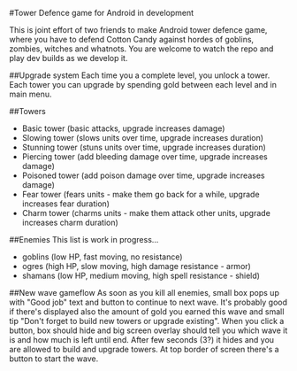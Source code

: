 #Tower Defence game for Android in development

This is joint effort of two friends to make Android tower defence game, where you have to defend Cotton Candy against hordes of goblins, zombies, witches and whatnots. You are welcome to watch the repo and play dev builds as we develop it.


##Upgrade system
Each time you a complete level, you unlock a tower. Each tower you can upgrade by spending gold between each level and in main menu.


##Towers

* Basic tower (basic attacks, upgrade increases damage)
* Slowing tower (slows units over time, upgrade increases duration)
* Stunning tower (stuns units over time, upgrade increases duration)
* Piercing tower (add bleeding damage over time, upgrade increases damage)
* Poisoned tower (add poison damage over time, upgrade increases damage)
* Fear tower (fears units - make them go back for a while, upgrade increases fear duration)
* Charm tower (charms units - make them attack other units, upgrade increases charm duration)

##Enemies
  This list is work in progress...
* goblins (low HP, fast moving, no resistance)
* ogres (high HP, slow moving, high damage resistance - armor)
* shamans (low HP, medium moving, high spell resistance - shield)


##New wave gameflow
As soon as you kill all enemies, small box pops up with "Good job" text and button to continue to next wave. It's probably good if there's displayed also the amount of gold you earned this wave and small tip "Don't forget to build new towers or upgrade existing". When you click a button, box should hide and big screen overlay should tell you which wave it is and how much is left until end. After few seconds (3?) it hides and you are allowed to build and upgrade towers. At top border of screen there's a button to start the wave.
